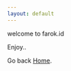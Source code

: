 ```yaml
---
layout: default
---
```


welcome to farok.id

Enjoy..

Go back <a href="{{ site.url }}" class="btn">Home</a>.
